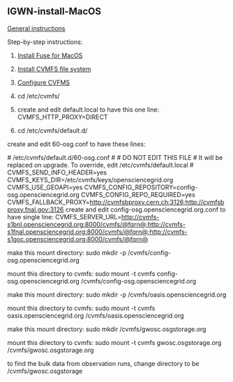 ## IGWN-install-MacOS

[General instructions](https://computing.docs.ligo.org/conda/)

Step-by-step instructions:

1. [Install Fuse for MacOS](https://osxfuse.github.io/)
2. [Install CVMFS file system](https://ecsft.cern.ch/dist/cvmfs/cvmfs-2.3.5/cvmfs-2.3.5.pkg)
3. [Configure CVFMS](https://www.gw-openscience.org/cvmfs/)
  1. cd /etc/cvmfs/
  2. create and edit default.local to have this one line:  
  CVMFS_HTTP_PROXY=DIRECT

  2. cd /etc/cvmfs/default.d/

create and edit 60-osg.conf to have these lines:

\# /etc/cvmfs/default.d/60-osg.conf
\#
\# DO NOT EDIT THIS FILE
\# It will be replaced on upgrade. To override, edit /etc/cvmfs/default.local
\#
CVMFS_SEND_INFO_HEADER=yes
CVMFS_KEYS_DIR=/etc/cvmfs/keys/opensciencegrid.org
CVMFS_USE_GEOAPI=yes
CVMFS_CONFIG_REPOSITORY=config-osg.opensciencegrid.org
CVMFS_CONFIG_REPO_REQUIRED=yes
CVMFS_FALLBACK_PROXY=http://cvmfsbproxy.cern.ch:3126;http://cvmfsbproxy.fnal.gov:3126
create and edit config-osg.opensciencegrid.org.conf to have single line:
CVMFS_SERVER_URL=http://cvmfs-s1bnl.opensciencegrid.org:8000/cvmfs/@fqrn@;http://cvmfs-s1fnal.opensciencegrid.org:8000/cvmfs/@fqrn@;http://cvmfs-s1goc.opensciencegrid.org:8000/cvmfs/@fqrn@

make this mount directory:
sudo mkdir -p /cvmfs/config-osg.opensciencegrid.org

mount this directory to cvmfs:
sudo mount -t cvmfs config-osg.opensciencegrid.org /cvmfs/config-osg.opensciencegrid.org

make this mount directory:
sudo mkdir -p /cvmfs/oasis.opensciencegrid.org

mount this directory to cvmfs:
sudo mount -t cvmfs oasis.opensciencegrid.org /cvmfs/oasis.opensciencegrid.org

make this mount directory:
sudo mkdir /cvmfs/gwosc.osgstorage.org

mount this directory to cvmfs:
sudo mount -t cvmfs gwosc.osgstorage.org /cvmfs/gwosc.osgstorage.org

to find the bulk data from observation runs, change directory to be /cvmfs/gwosc.osgstorage

